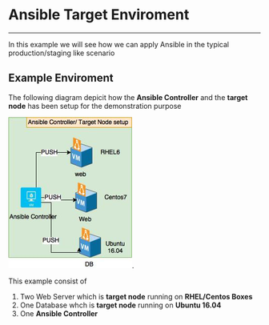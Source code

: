 # Ansible Target Enviroment 
***
In this example we will see how we can apply Ansible in the typical production/staging like scenario

## Example Enviroment 

The following diagram depicit how the **Ansible Controller** and the **target node** has been setup for the demonstration purpose

![Ansible](https://github.com/anishnath/ansible/blob/master/Ansible_Environment.jpg).

This example consist of 
1. Two Web Server which is  **target node** running on **RHEL/Centos Boxes**
2. One Database whch is  **target node** running on **Ubuntu 16.04**
3. One **Ansible Controller** 
